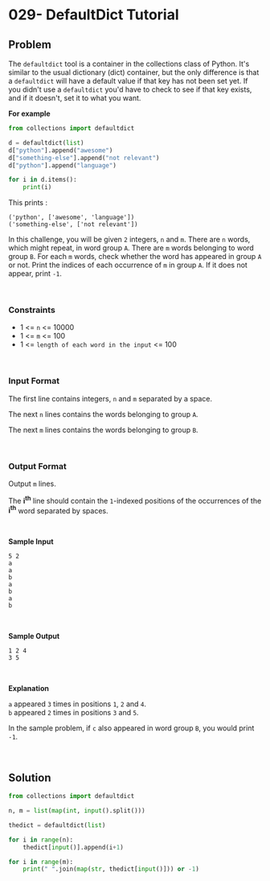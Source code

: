 # 029- DefaultDict Tutorial
## Problem

The `defaultdict` tool is a container in the collections class of Python. It's similar to the usual dictionary (dict) container, but the only difference is that a `defaultdict` will have a default value if that key has not been set yet. If you didn't use a `defaultdict` you'd have to check to see if that key exists, and if it doesn't, set it to what you want.  

**For example**

```python
from collections import defaultdict

d = defaultdict(list)
d["python"].append("awesome")
d["something-else"].append("not relevant")
d["python"].append("language")

for i in d.items():
    print(i)
```

This prints :

```
('python', ['awesome', 'language'])
('something-else', ['not relevant'])
```


In this challenge, you will be given `2` integers, `n` and `m`. There are `n` words, which might repeat, in word group `A`. There are `m` words belonging to word group `B`. For each `m` words, check whether the word has appeared in group `A` or not. Print the indices of each occurrence of `m` in group `A`. If it does not appear, print `-1`.

<br>



### Constraints


* 1 <= `n` <= 10000
* 1 <= `m` <= 100
* 1 <= `length of each word in the input` <= 100



<br>

### Input Format

The first line contains integers, `n` and `m` separated by a space.

The next `n` lines contains the words belonging to group `A`.

The next `m` lines contains the words belonging to group `B`.



<br>

### Output Format

Output `m` lines.

The **i<sup>th</sup>** line should contain the `1`-indexed positions of the occurrences of the **i<sup>th</sup>** word separated by spaces.

<br>

**Sample Input**

```
5 2
a
a
b
a
b
a
b
```

<br>

**Sample Output**

```
1 2 4
3 5
```


<br>

**Explanation**

`a` appeared `3` times in positions `1`, `2` and `4`. <br>
`b` appeared `2` times in positions `3` and `5`. <br>

In the sample problem, if `c` also appeared in word group `B`, you would print `-1`.

<br>


## Solution

```python
from collections import defaultdict

n, m = list(map(int, input().split()))

thedict = defaultdict(list)

for i in range(n):
    thedict[input()].append(i+1)

for i in range(m):
    print(" ".join(map(str, thedict[input()])) or -1)
```
